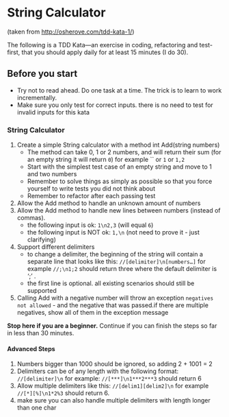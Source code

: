 # String Calculator

(taken from http://osherove.com/tdd-kata-1/)

The following is a TDD Kata—an exercise in coding, refactoring and test-first, that you should apply daily for at least 15 minutes (I do 30).

## Before you start
 
* Try not to read ahead.
Do one task at a time. The trick is to learn to work incrementally.
* Make sure you only test for correct inputs. there is no need to test for invalid inputs for this kata

### String Calculator

1. Create a simple String calculator with a method int Add(string numbers)
    * The method can take 0, 1 or 2 numbers, and will return their sum (for an empty string it will return `0`) for example `` or `1` or `1,2`
    * Start with the simplest test case of an empty string and move to 1 and two numbers
    * Remember to solve things as simply as possible so that you force yourself to write tests you did not think about
    * Remember to refactor after each passing test
1. Allow the Add method to handle an unknown amount of numbers
1. Allow the Add method to handle new lines between numbers (instead of commas).
    * the following input is ok:  `1\n2,3`  (will equal `6`)
    * the following input is NOT ok:  `1,\n` (not need to prove it - just clarifying)
1. Support different delimiters
    * to change a delimiter, the beginning of the string will contain a separate line that looks like this: `//[delimiter]\n[numbers…]` for example `//;\n1;2` should return three where the default delimiter is ‘;’ .
    * the first line is optional. all existing scenarios should still be supported
1. Calling Add with a negative number will throw an exception `negatives not allowed` - and the negative that was passed.if there are multiple negatives, show all of them in the exception message

**Stop here if you are a beginner.** Continue if you can finish the steps so far in less than 30 minutes.

#### Advanced Steps

1. Numbers bigger than 1000 should be ignored, so adding 2 + 1001  = 2
1. Delimiters can be of any length with the following format:  `//[delimiter]\n` for example: `//[***]\n1***2***3` should return 6
1. Allow multiple delimiters like this:  `//[delim1][delim2]\n` for example `//[*][%]\n1*2%3` should return 6.
1. make sure you can also handle multiple delimiters with length longer than one char